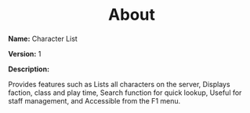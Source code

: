 <h1 style="text-align:center; font-size:2rem; font-weight:bold;">About</h1>

**Name:**
Character List

**Version:**
1

**Description:**

Provides features such as Lists all characters on the server, Displays faction, class and play time, Search function for quick lookup, Useful for staff management, and Accessible from the F1 menu.
